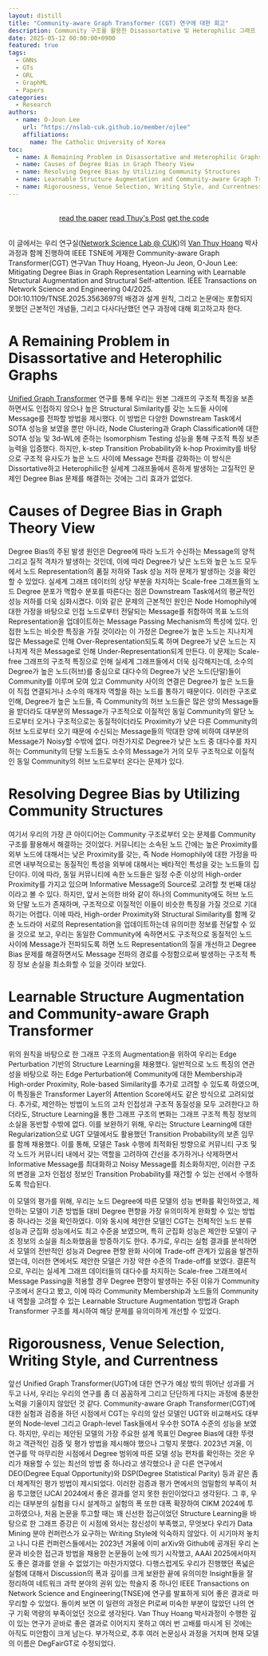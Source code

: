 ```yaml
---
layout: distill
title: "Community-aware Graph Transformer (CGT) 연구에 대한 회고"
description: Community 구조를 활용한 Disassortative 및 Heterophilic 그래프 핸들링에 대한 고민들
date: 2025-05-12 00:00:00+0900
featured: true
tags: 
  - GNNs
  - GTs
  - GRL
  - GraphML
  - Papers
categories:
  - Research
authors:
  - name: O-Joun Lee
    url: "https://nslab-cuk.github.io/member/ojlee"
    affiliations:
      name: The Catholic University of Korea
toc:
  - name: A Remaining Problem in Disassortative and Heterophilic Graphs
  - name: Causes of Degree Bias in Graph Theory View
  - name: Resolving Degree Bias by Utilizing Community Structures
  - name: Learnable Structure Augmentation and Community-aware Graph Transformer
  - name: Rigorousness, Venue Selection, Writing Style, and Currentness
---
```


<br/>
<div style="display: block; margin-left: auto; margin-right: auto; width:100%; text-align:center;">
  <a href="https://doi.org/10.1109/TNSE.2025.3563697" class="btn btn--primary">read the paper</a> 
  <a href="https://nslab-cuk.github.io/2023/12/27/CGT/" class="btn btn--primary">read Thuy's Post</a> 
  <a href="https://github.com/NSLab-CUK/Community-aware-Graph-Transformer" class="btn btn--primary">get the code</a> 
</div> <br/>

이 글에서는 우리 연구실([Network Science Lab @ CUK](https://nslab-cuk.github.io/))의 [Van Thuy Hoang](https://nslab-cuk.github.io/member/hoangvanthuy90) 박사과정과 함께 진행하여 IEEE TSNE에 게재한 Community-aware Graph Transformer(CGT) 연구<d-footnote>Van Thuy Hoang, Hyeon-Ju Jeon, O-Joun Lee: Mitigating Degree Bias in Graph Representation Learning with Learnable Structural Augmentation and Structural Self-attention. IEEE Transactions on Network Science and Engineering 04/2025. DOI:10.1109/TNSE.2025.3563697</d-footnote>의 배경과 설계 원칙, 그리고 논문에는 포함되지 못했던 근본적인 개념들, 그리고 다사다난했던 연구 과정에 대해 회고하고자 한다.

# A Remaining Problem in Disassortative and Heterophilic Graphs

[Unified Graph Transformer](https://doi.org/10.1609/aaai.v38i11.29138) 연구를 통해 우리는 원본 그래프의 구조적 특징을 보존하면서도 인접하지 않으나 높은 Structural Similarity를 갖는 노드들 사이에 Message를 전파할 방법을 제시했다. 이 방법은 다양한 Downstream Task에서 SOTA 성능을 보였을 뿐만 아니라, Node Clustering과 Graph Classification에 대한 SOTA 성능 및 3d-WL에 준하는 Isomorphism Testing 성능을 통해 구조적 특징 보존 능력을 입증했다. 하지만, k-step Transition Probability와 k-hop Proximity를 바탕으로 구조적 유사도가 높은 노드 사이에 Message 전파를 강화하는 이 방식은 Dissortative하고 Heterophilic한 실세계 그래프들에서 흔하게 발생하는 고질적인 문제인 Degree Bias 문제를 해결하는 것에는 그리 효과가 없었다.


# Causes of Degree Bias in Graph Theory View 

Degree Bias의 주된 발생 원인은 Degree에 따라 노드가 수신하는 Message의 양적 그리고 질적 격차가 발생하는 것인데, 이에 따라 Degree가 낮은 노드와 높은 노드 모두에서 노드 Representation의 품질 저하와 Task 성능 저하 문제가 발생하는 것을 확인할 수 있었다. 실세계 그래프 데이터의 상당 부분을 차지하는 Scale-free 그래프들의 노드 Degree 분포가 멱함수 분포를 따른다는 점은 Downstream Task에서의 평균적인 성능 저하를 더욱 심화시켰다. 이와 같은 문제의 근본적인 원인은 Node Homophily에 대한 가정을 바탕으로 인접 노드로부터 전달되는 Message를 취합하여 목표 노드의 Representation을 업데이트하는 Message Passing Mechanism의 특성에 있다. 인접한 노드는 비슷한 특징을 가질 것이라는 이 가정은 Degree가 높은 노드는 지나치게 많은 Message로 인해 Over-Representation되도록 하며 Degree가 낮은 노드는 지나치게 적은 Message로 인해 Under-Representation되게 만든다. 이 문제는 Scale-free 그래프의 구조적 특징으로 인해 실세계 그래프들에서 더욱 심각해지는데, 소수의 Degree가 높은 노드(허브)를 중심으로 대다수의 Degree가 낮은 노드(단말)들이 Community를 이루며 모여 있고 Community 사이의 연결은 Degree가 높은 노드들이 직접 연결되거나 소수의 매개자 역할을 하는 노드를 통하기 때문이다. 이러한 구조로 인해, Degree가 높은 노드들, 즉 Community의 허브 노드들은 많은 양의 Message들을 받더라도 대부분의 Message가 구조적으로 이질적인 동일 Community의 말단 노드로부터 오거나 구조적으로는 동질적이더라도 Proximity가 낮은 다른 Community의 허브 노드로부터 오기 때문에 수신되는 Message들의 막대한 양에 비하여 대부분의 Message가 Noisy할 수밖에 없다. 마찬가지로 Degree가 낮은 노드 중 대다수를 차지하는 Community의 단말 노드들도 소수의 Message가 거의 모두 구조적으로 이질적인 동일 Community의 허브 노드로부터 온다는 문제가 있다.


# Resolving Degree Bias by Utilizing Community Structures

여기서 우리의 가장 큰 아이디어는 Community 구조로부터 오는 문제를 Community 구조를 활용해서 해결하는 것이었다. 커뮤니티는 소속된 노드 간에는 높은 Proximity를 외부 노드에 대해서는 낮은 Proximity를 갖는, 즉 Node Homophily에 대한 가정을 따르면 내부적으로는 동질적인 특성을 외부에 대해서는 배타적인 특성을 갖는 노드들의 집단이다. 이에 따라, 동일 커뮤니티에 속한 노드들은 일정 수준 이상의 High-order Proximity를 가지고 있으며 Informative Message의 Source로 고려할 첫 번째 대상이라고 볼 수 있다. 하지만, 앞서 논의한 바와 같이 하나의 Community에도 허브 노드와 단말 노드가 존재하며, 구조적으로 이질적인 이들이 비슷한 특징을 가질 것으로 기대하기는 어렵다. 이에 따라, High-order Proximity와 Structural Similarity를 함께 갖춘 노드라야 서로의 Representation을 업데이트하는데 유의미한 정보를 전달할 수 있을 것으로 보고, 우리는 동일한 Community에 속하면서도 구조적으로 동질적인 노드 사이에 Message가 전파되도록 하면 노드 Representation의 질을 개선하고 Degree Bias 문제를 해결하면서도 Message 전파의 경로를 수정함으로써 발생하는 구조적 특징 정보 손실을 최소화할 수 있을 것이라 보았다.


# Learnable Structure Augmentation and Community-aware Graph Transformer

위의 원칙을 바탕으로 한 그래프 구조의 Augmentation을 위하여 우리는 Edge Perturbation 기반의 Structure Learning을 채용했다. 일반적으로 노드 특징의 연관성을 바탕으로 하는 Edge Perturbation에 Community에 대한 Membership과 High-order Proximity, Role-based Similarity를 추가로 고려할 수 있도록 하였으며, 이 특징들은 Transformer Layer의 Attention Score에서도 같은 방식으로 고려되었다. 추가로, 제안하는 방법이 노드의 고차 인접성과 구조적 동질성을 모두 고려한다고 하더라도, Structure Learning을 통한 그래프 구조의 변화는 그래프 구조적 특징 정보의 소실을 동반할 수밖에 없다. 이를 보완하기 위해, 우리는 Structure Learning에 대한 Regularization으로 UGT 모델에서도 활용했던 Transition Probability의 보존 임무를 함께 채용했다. 이를 통해, 모델은 Task 수행에 최적화된 방향으로 커뮤니티 구조 및 각 노드가 커뮤니티 내에서 갖는 역할을 고려하여 간선을 추가하거나 삭제하면서 Informative Message를 최대화하고 Noisy Message를 최소화하지만, 이러한 구조의 변경을 고차 인접성 정보인 Transition Probability를 재건할 수 있는 선에서 수행하도록 학습된다.

이 모델의 평가를 위해, 우리는 노드 Degree에 따른 모델의 성능 변화를 확인하였고, 제안하는 모델이 기존 방법들 대비 Degree 편향을 가장 유의미하게 완화할 수 있는 방법 중 하나라는 것을 확인하였다. 이와 동시에 제안한 모델인 CGT는 전체적인 노드 분류 성능과 군집화 성능에서도 최고 수준을 보였으며, 특히 군집화 성능은 제안한 모델이 구조 정보의 소실을 최소화했음을 방증하기도 한다. 추가로, 우리는 실험 결과를 분석하면서 모델의 전반적인 성능과 Degree 편향 완화 사이에 Trade-off 관계가 있음을 발견하였는데, 이러한 면에서도 제안한 모델은 가장 약한 수준의 Trade-off를 보였다. 결론적으로, 우리는 실세계 그래프 데이터들의 대다수를 차지하는 Scale-free 그래프에서 Message Passing을 적용할 경우 Degree 편향이 발생하는 주된 이유가 Community 구조에서 온다고 봤고, 이에 따라 Community Membership과 노드들의 Community 내 역할을 고려할 수 있는 Learnable Structure Augmentation 방법과 Graph Transformer 구조를 제시하여 해당 문제를 유의미하게 개선할 수 있었다.


# Rigorousness, Venue Selection, Writing Style, and Currentness

앞선 Unified Graph Transformer(UGT)에 대한 연구가 예상 밖의 뛰어난 성과를 거두고 나서, 우리는 우리의 연구를 좀 더 꼼꼼하게 그리고 단단하게 다지는 과정에 충분한 노력을 기울이지 않았던 것 같다. Community-aware Graph Transformer(CGT)에 대한 실험과 검증을 하던 시점에서 CGT는 우리의 앞선 모델인 UGT와 비교해서도 대부분의 Node-level 그리고 Graph-level Task들에서 우수한 SOTA 수준의 성능을 보였다. 하지만, 우리는 제안된 모델의 가장 주요한 설계 목표인 Degree Bias에 대한 뚜렷하고 객관적인 검증 및 평가 방법을 제시해야 했으나 그렇지 못했다. 2023년 겨울, 이 연구를 막 마무리한 시점에서 Degree 범위에 따른 모델 성능 편차를 확인하는 것은 우리가 채용할 수 있는 최선의 방법 중 하나라고 생각했으나 곧 다른 연구에서 DEO(Degree Equal Opportunity)와 DSP(Degree Statistical Parity) 등과 같은 좀 더 체계적인 평가 방법이 제시되었다. 이러한 검증과 평가 면에서의 엄밀함의 부족이 처음 투고했던 IJCAI 2024에서 좋은 결과를 얻지 못한 원인이었다고 생각된다. 그 후, 우리는 대부분의 실험을 다시 설계하고 실험의 폭 또한 대폭 확장하여 CIKM 2024에 투고하였으나, 처음 논문을 투고할 때는 꽤 신선한 접근이었던 Structure Learning을 바탕으로 한 그래프 증강은 이 시점에 와서는 참신성이 부족했고, 무엇보다 우리가 Data Mining 분야 컨퍼런스가 요구하는 Writing Style에 익숙하지 않았다. 이 시기마저 놓치고 나니 다른 컨퍼런스들에서는 2023년 겨울에 이미 arXiv와 Github에 공개된 우리 논문과 비슷한 접근과 방법을 채용한 논문들이 눈에 띄기 시작했고, AAAI 2025에서마저도 좋은 결과를 얻을 수 없었기는 마찬가지였다. 다행스럽게도 우리가 진행했던 폭넓은 실험에 대해서 Discussion의 폭과 깊이를 크게 보완한 끝에 유의미한 Insight들을 잘 정리하여 네트워크 과학 분야의 권위 있는 학술지 중 하나인 IEEE Transactions on Network Science and Engineering(TNSE)에 연구를 발표하게 되어 좋은 결과로 마무리할 수 있었다. 돌이켜 보면 이 일련의 과정은 PI로써 미숙한 부분이 많았던 나의 연구 기획 역량의 부족이었던 것으로 생각된다. Van Thuy Hoang 박사과정이 수행한 깊이 있는 연구가 곧바로 좋은 결과로 이어지지 못하고 여러 번 고배를 마시게 된 것에는 아직도 미안함이 크게 남는다. 부가적으로, 추후 여러 논문심사 과정을 거치며 현재 모델의 이름은 DegFairGT로 수정되었다.
